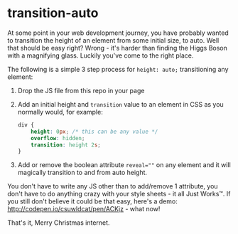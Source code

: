 transition-auto
===============

At some point in your web development journey, you have probably wanted to transition the height 
of an element from some initial size, to auto. Well that should be easy right? Wrong - it's harder 
than finding the Higgs Boson with a magnifying glass. Luckily you've come to the right place.

The following is a simple 3 step process for `height: auto;` transitioning any element:

1. Drop the JS file from this repo in your page
2. Add an initial height and `transition` value to an element in CSS as you normally would, for example:

    ```css
    div {
        height: 0px; /* this can be any value */
        overflow: hidden;
        transition: height 2s;
    }
    ```

3. Add or remove the boolean attribute `reveal=""` on any element and it will magically transition to and from auto height.

You don't have to write any JS other than to add/remove 1 attribute, you don't have to do anything crazy with your 
style sheets - it all Just Works™. If you still don't believe it could be that easy, here's a demo: 
http://codepen.io/csuwldcat/pen/ACKjz - what now!

That's it, Merry Christmas internet.
